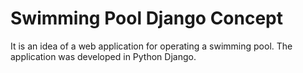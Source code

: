 # Swimming Pool Django Concept
It is an idea of a web application for operating a swimming pool. The application was developed in Python Django.
